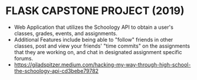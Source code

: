 # FLASK CAPSTONE PROJECT (2019)

- Web Application that utilizes the Schoology API to obtain a user's classes, grades, events, and assignments. 
- Additional Features include being able to "follow" friends in other classes, post and view your friends' "time commits" on the assignments that they are working on, and chat in designated assignment specific forums.
- https://giladspitzer.medium.com/hacking-my-way-through-high-school-the-schoology-api-cd3bebe79782
